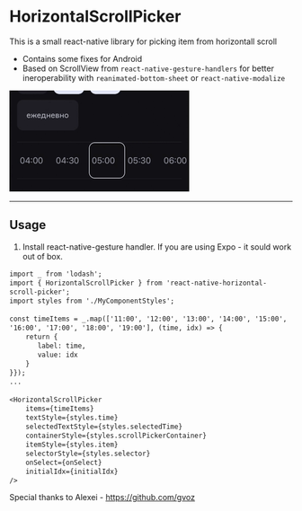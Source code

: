 # HorizontalScrollPicker

This is a small react-native library for picking item from horizontall scroll

- Contains some fixes for Android
- Based on ScrollView from `react-native-gesture-handlers` for better ineroperability with `reanimated-bottom-sheet` or `react-native-modalize`

![](doc/timeline.gif)

---

## Usage

1) Install react-native-gesture handler. If you are using Expo - it sould work out of box.

```
import _ from 'lodash';
import { HorizontalScrollPicker } from 'react-native-horizontal-scroll-picker';
import styles from './MyComponentStyles';

const timeItems = _.map(['11:00', '12:00', '13:00', '14:00', '15:00', '16:00', '17:00', '18:00', '19:00'], (time, idx) => {
    return {
       label: time,
       value: idx
    }
}});
...

<HorizontalScrollPicker
    items={timeItems}
    textStyle={styles.time}
    selectedTextStyle={styles.selectedTime}
    containerStyle={styles.scrollPickerContainer}
    itemStyle={styles.item}
    selectorStyle={styles.selector}
    onSelect={onSelect}
    initialIdx={initialIdx}
/>
```


Special thanks to Alexei - https://github.com/gvoz
